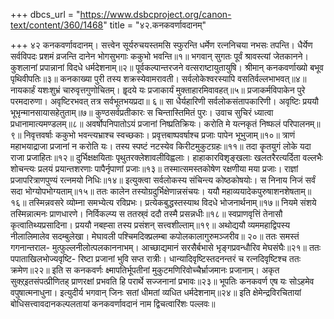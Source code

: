 +++
dbcs_url = "https://www.dsbcproject.org/canon-text/content/360/1468"
title = "४२.कनकवर्णावदानम्"

+++
४२ कनकवर्णावदानम्।
सत्त्वेन सूर्यरुचयस्तमसि स्फुरन्ति 
धर्मेण रत्ननिचया नभसः तपन्ति। 
धैर्येण सर्वविपदः प्रशमं व्रजन्ति 
दानेन भोगसुभगाः ककुभो भवन्ति॥१॥
भगवान् सुगतः पूर्वं श्रावस्त्यां जेतकानने। 
कुशलानां प्रपान्नानां विदधे धर्मदेशनाम्॥२॥
पूर्वकल्पान्तरजने वत्सराष्टायुतायुषि। 
श्रीमान् कनकवर्णाख्यो बभूव पृथिवीपतिः॥३॥
कनकाख्या पुरी तस्य शक्रस्येवामरावती। 
सर्वलोकेश्वरस्यापि वसतिर्वल्लभाभवत्॥४॥
नायकार्हं यशःशुभ्रं चारुवृत्तगुणोचितम्। 
हॄदये यः प्रजाकार्यं मुक्ताहारमिवावहत्॥५॥
प्रजाकर्मविपाकेन पुरे परमदारुणा। 
अवृष्टिरभवत् तत्र सर्वभूतभयप्रदा॥ ६॥
सा धैर्यहारिणी सर्वलोकसंतापकारिणी। 
अवृष्टिः प्रययौ भूभृन्मानसायासहेतुताम्॥७॥
कुण्ठसर्वप्रतीकारः स चिन्तास्तिमितं पुरः। 
उवाच सुचिरं ध्यात्वा प्रधानामात्यमण्डलम्॥८॥
अवर्षोपनिपातोऽयं प्रजानां निष्प्रतिक्रियः। 
करोति मे यत्नकृतं निष्फलं परिपालनम्॥९॥
निवृत्तवर्षाः ककुभो भवन्त्यभ्राश्च स्वच्छकाः। 
प्रवृत्तबाष्पवर्षाश्च प्रजाः पापेन भूभुजाम्॥१०॥
त्राणं महाभयाद्राजा प्रजानां न करोति यः। 
तस्य स्पष्टं नटस्येव किरीटमुकुटग्रहः॥११॥
तदा कॄतयुगं लोके यदा राजा प्रजाहितः॥१२॥
दुर्भिक्षक्षयिताः पृथुतरक्लेशावलीविह्वलाः। 
हाहाकारविशृङ्खलाः खलतरैरत्यर्दिता वल्लभैः 
शोचन्त्यः प्रलयं प्रयान्तशरणाः पापैर्नृपाणां प्रजाः॥१३॥
तस्मात्समस्तकोषेण रक्षणीया मया प्रजाः। 
राज्ञां प्रजापरित्राणपुण्यं रत्नमयो निधिः॥१४॥
इत्युक्त्वा सर्वलोकस्य संचिन्त्य कोष्ठकोषयोः। 
स निनाय निजं सर्वं सदा भोग्योपभोग्यताम्॥१५॥
ततः कालेन तस्योग्रदुर्भिक्षेणान्नसंचयः। 
ययौ महाव्ययादेकपुरुषाशनशेषताम्॥१६॥
तस्मिन्नवसरे व्योम्ना समभ्येत्य रविप्रभः। 
प्रत्येकबुद्धस्तस्याथ विदधे भोजनार्थनाम्॥१७॥
नियमे संशये तस्मिन्नात्मनः प्राणधारणे। 
निर्विकल्प्य स ततस्र्वं ददौ तस्मै प्रसन्नधीः॥१८॥
स्वप्राणवृत्तिं तेनासौ कृत्वातिथ्यप्रसादिना। 
प्रययौ नबह्सा तस्य प्रसंशन् सत्त्वशील्ताम्॥१९॥
अथोद्ययौ व्यममहाद्विपस्य 
नीलालिमालेव सदम्बुलेखा। 
मेघावली पश्चिमदिक्प्रलम्बा 
कपोलकालागुरुमञ्जरीव॥ २०॥
ततः समस्तं गगनान्तराल- 
मुत्फुल्लनीलोत्पलकाननाभम्। 
आच्छाद्यमानं सरसैर्बभासे 
भृङ्गप्रवन्धौरिव मेघसंघैः॥२१॥
ततः पपाताखिलभोज्यवृष्टि- 
रिष्टा प्रजानां भुवि सप्त रात्रीः। 
धान्यादिवृष्टिस्तदनन्तरं च 
रत्नदिवृष्टिश्च ततः क्रमेण॥२२॥
इति स कनकवर्णः क्ष्मापतिर्भूपतीनां 
मुकुटमणिरिवोच्चैर्भ्राजमानः प्रजानाम्। 
अकृत सुक्ऱ्इतसंपत्प्रीणितह् प्राणरक्षां 
प्रभवति हि परार्थे सज्जनानां प्रभावः॥२३॥
भूपतिः कनकवर्ण एष यः 
सोऽहमेव वपुषात्मनाधुना। 
इत्युदीर्य भगवान् जिनः सतां 
धीमतां व्यधित धर्मदेशनाम्॥२४॥
इति क्षेमेन्द्रविरचितायां बोधिसत्त्वावदानकल्पलतायां 
कनकवर्णावदानं नाम द्विचत्वारिंशः पल्लवः॥
